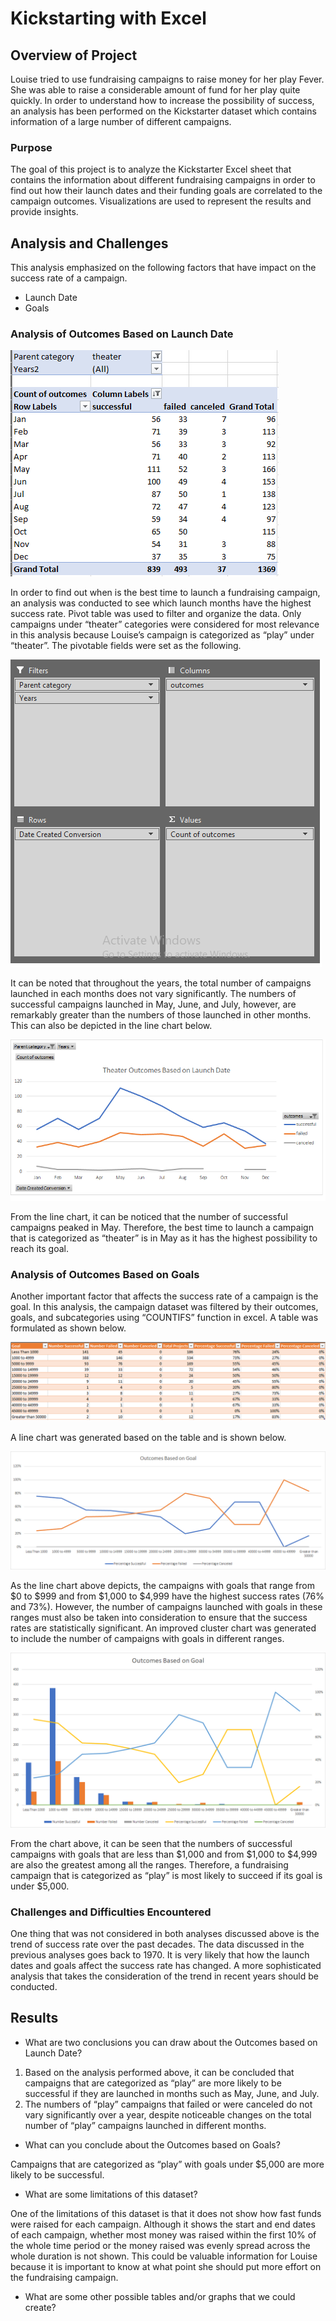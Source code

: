 # Kickstarting with Excel

## Overview of Project

Louise tried to use fundraising campaigns to raise money for her play Fever. She was able to raise a considerable amount of fund for her play quite quickly. In order to understand how to increase the possibility of success, an analysis has been performed on the Kickstarter dataset which contains information of a large number of different campaigns. 

### Purpose

The goal of this project is to analyze the Kickstarter Excel sheet that contains the information about different fundraising campaigns in order to find out how their launch dates and their funding goals are correlated to the campaign outcomes. Visualizations are used to represent the results and provide insights.

## Analysis and Challenges

This analysis emphasized on the following factors that have impact on the success rate of a campaign.
- Launch Date
- Goals

### Analysis of Outcomes Based on Launch Date

![Lauch_Date_Table.png](resources/Lauch_Date_Table.png)

In order to find out when is the best time to launch a fundraising campaign, an analysis was conducted to see which launch months have the highest success rate. Pivot table was used to filter and organize the data. Only campaigns under “theater” categories were considered for most relevance in this analysis because Louise’s campaign is categorized as “play” under “theater”. The pivotable fields were set as the following.

![Pivot_Table.png](resources/Pivot_Table.png)

It can be noted that throughout the years, the total number of campaigns launched in each months does not vary significantly. The numbers of successful campaigns launched in May, June, and July, however, are remarkably greater than the numbers of those launched in other months. This can also be depicted in the line chart below.

![Theater_Outcomes_vs_Launch.png](resources/Theater_Outcomes_vs_Launch.png)

From the line chart, it can be noticed that the number of successful campaigns peaked in May. Therefore, the best time to launch a campaign that is categorized as “theater” is in May as it has the highest possibility to reach its goal.

### Analysis of Outcomes Based on Goals

Another important factor that affects the success rate of a campaign is the goal. In this analysis, the campaign dataset was filtered by their outcomes, goals, and subcategories using “COUNTIFS” function in excel. A table was formulated as shown below.

![Goal_Table.png](resources/Goal_Table.png)

A line chart was generated based on the table and is shown below.

![Outcomes_vs_Goals.png](resources/Outcomes_vs_Goals.png)

As the line chart above depicts, the campaigns with goals that range from $0 to $999 and from $1,000 to $4,999 have the highest success rates (76% and 73%). However, the number of campaigns launched with goals in these ranges must also be taken into consideration to ensure that the success rates are statistically significant. An improved cluster chart was generated to include the number of campaigns with goals in different ranges.

![Outcomes_vs_Goals_Cluster_Chart.png](resources/Outcomes_vs_Goals_Cluster_Chart.png)

From the chart above, it can be seen that the numbers of successful campaigns with goals that are less than $1,000 and from $1,000 to $4,999 are also the greatest among all the ranges. Therefore, a fundraising campaign that is categorized as “play” is most likely to succeed if its goal is under $5,000.

### Challenges and Difficulties Encountered

One thing that was not considered in both analyses discussed above is the trend of success rate over the past decades. The data discussed in the previous analyses goes back to 1970. It is very likely that how the launch dates and goals affect the success rate has changed. A more sophisticated analysis that takes the consideration of the trend in recent years should be conducted.

## Results

- What are two conclusions you can draw about the Outcomes based on Launch Date?

1.	Based on the analysis performed above, it can be concluded that campaigns that are categorized as “play” are more likely to be successful if they are launched in months such as May, June, and July. 
2.	The numbers of “play” campaigns that failed or were canceled do not vary significantly over a year, despite noticeable changes on the total number of “play” campaigns launched in different months.

- What can you conclude about the Outcomes based on Goals?

Campaigns that are categorized as “play” with goals under $5,000 are more likely to be successful.

- What are some limitations of this dataset?

One of the limitations of this dataset is that it does not show how fast funds were raised for each campaign. Although it shows the start and end dates of each campaign, whether most money was raised within the first 10% of the whole time period or the money raised was evenly spread across the whole duration is not shown. This could be valuable information for Louise because it is important to know at what point she should put more effort on the fundraising campaign. 

- What are some other possible tables and/or graphs that we could create?
